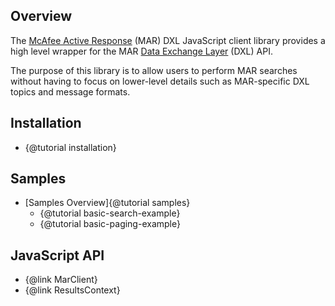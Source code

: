 ## Overview

The
[McAfee Active Response](http://www.mcafee.com/us/products/endpoint-threat-defense-response.aspx)
(MAR) DXL JavaScript client library provides a high level wrapper for the MAR
[Data Exchange Layer](http://www.mcafee.com/us/solutions/data-exchange-layer.aspx)
(DXL) API.

The purpose of this library is to allow users to perform MAR searches without
having to focus on lower-level details such as MAR-specific DXL topics and
message formats.

## Installation

* {@tutorial installation}

## Samples

* [Samples Overview]{@tutorial samples}
  * {@tutorial basic-search-example}
  * {@tutorial basic-paging-example}

## JavaScript API

* {@link MarClient}
* {@link ResultsContext}
